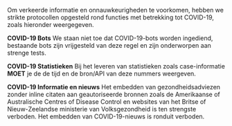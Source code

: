 Om verkeerde informatie en onnauwkeurigheden te voorkomen, hebben we strikte protocollen opgesteld rond functies met betrekking tot COVID-19, zoals hieronder weergegeven.

**COVID-19 Bots** We staan niet toe dat COVID-19-bots worden ingediend, bestaande bots zijn vrijgesteld van deze regel en zijn onderworpen aan strenge tests.

**COVID-19 Statistieken** Bij het leveren van statistieken zoals case-informatie **__MOET__** je de de tijd en de bron/API van deze nummers weergeven.

**COVID-19 Informatie en nieuws** Het embedden van gezondheidsadviezen zonder inline citaten aan geautoriseerde bronnen zoals de Amerikaanse of Australische Centres of Disease Control en websites van het Britse of Nieuw-Zeelandse ministerie van Volksgezondheid is ten strengste verboden. Het embedden van COVID-19-nieuws is ronduit verboden.